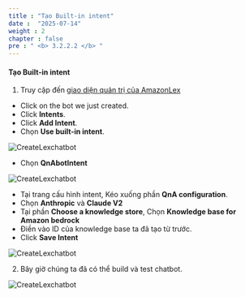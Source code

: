 ```yaml
---
title : "Tạo Built-in intent"
date :  "2025-07-14" 
weight : 2
chapter : false
pre : " <b> 3.2.2.2 </b> "
---
```



#### Tạo Built-in intent

1. Truy cập đến [giao diện quản trị của AmazonLex](https://console.aws.amazon.com/lexv2/home)
  + Click on the bot we just created.
  + Click **Intents**.
  + Click **Add Intent**.
  + Chọn **Use built-in intent**.

  ![CreateLexchatbot](/images/3.createchatbot/CreateChatbotLex4.11.png)

  + Chọn **QnAbotIntent**

  ![CreateLexchatbot](/images/3.createchatbot/CreateChatbotLex4.12.png)

  + Tại trang cấu hình intent, Kéo xuống phần **QnA configuration**.
  + Chọn **Anthropic** và **Claude V2**
  + Tại phần **Choose a knowledge store**, Chọn **Knowledge base for Amazon bedrock**
  + Điền vào ID của knowledge base ta đã tạo từ trước.
  + Click **Save Intent**

  ![CreateLexchatbot](/images/3.createchatbot/CreateChatbotLex4.13.png)

2. Bây giờ chúng ta đã có thể build và test chatbot.

![CreateLexchatbot](/images/3.createchatbot/CreateChatbotLex4.14.png)